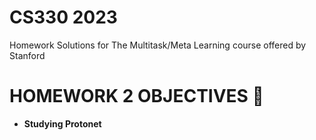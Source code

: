 # CS330 2023

Homework Solutions for The Multitask/Meta Learning course offered by Stanford
# HOMEWORK 2 OBJECTIVES 🎯
- __Studying Protonet__
